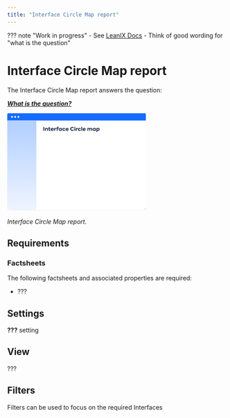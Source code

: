 ```yaml
---
title: "Interface Circle Map report"
---
```


??? note "Work in progress"
    - See [LeanIX Docs](https://docs.leanix.net/docs/integration-architecture#use-the-interface-circle-map-to-get-a-high-level-overview)
    - Think of good wording for "what is the question"

# Interface Circle Map report

The Interface Circle Map report answers the question:

***[What is the question?](../questions.md#interfaces)***


![Placeholder](../assets/images/interface-circle-map-thumbnail.png) 

<!--
![](https://www.leanix.net/hubfs/2019%20LX%20Website/General/Illu/ia-interface-circle-8-Col-XL.svg)
-->

*Interface Circle Map report.*

## Requirements

### Factsheets

The following factsheets and associated properties are required:

- ???

<!--
#### Tags 

- No tags are required for this report

#### Other requirement

- No other requirements
-->

## Settings

**???** setting

## View

???

<!--
### Tags

No tags are required for this report.
-->

## Filters

Filters can be used to focus on the required Interfaces

<!--
## Editing

This report cannot be edited.
->

